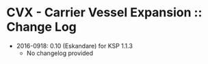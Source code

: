 # CVX - Carrier Vessel Expansion :: Change Log

* 2016-0918: 0.10 (Eskandare) for KSP 1.1.3
	+ No changelog provided
